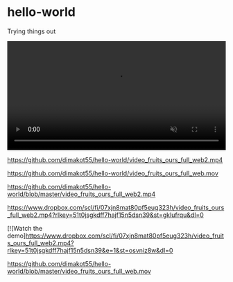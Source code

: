 # hello-world
Trying things out

<video src="video_fruits_ours_full_web2.mp4" controls muted loop width="100%"></video>


<source src="https://www.dropbox.com/scl/fi/07xjn8mat80pf5eug323h/video_fruits_ours_full_web2.mp4?rlkey=51t0jsgkdff7hajf15n5dsn39&st=gklufrqu&dl=0" type="video/mp4" />

https://github.com/dimakot55/hello-world/video_fruits_ours_full_web2.mp4


https://github.com/dimakot55/hello-world/video_fruits_ours_full_web.mov

https://github.com/dimakot55/hello-world/blob/master/video_fruits_ours_full_web2.mp4

https://www.dropbox.com/scl/fi/07xjn8mat80pf5eug323h/video_fruits_ours_full_web2.mp4?rlkey=51t0jsgkdff7hajf15n5dsn39&st=gklufrqu&dl=0

[![Watch the demo]https://www.dropbox.com/scl/fi/07xjn8mat80pf5eug323h/video_fruits_ours_full_web2.mp4?rlkey=51t0jsgkdff7hajf15n5dsn39&e=1&st=osvniz8w&dl=0


https://github.com/dimakot55/hello-world/blob/master/video_fruits_ours_full_web.mov


<source src="https://github.com/dimakot55/hello-world/blob/master/video_fruits_ours_full_web.mov" type="video/mov" />
